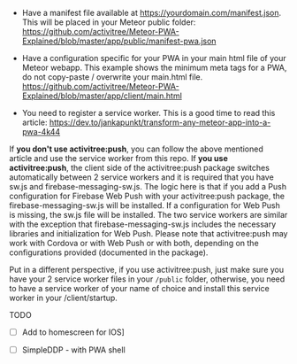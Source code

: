 * Have a manifest file available at https://yourdomain.com/manifest.json. This will be placed in your Meteor public folder: https://github.com/activitree/Meteor-PWA-Explained/blob/master/app/public/manifest-pwa.json

* Have a configuration specific for your PWA in your main html file of your Meteor webapp. This example shows the minimum meta tags for a PWA, do not copy-paste / overwrite your main.html file. https://github.com/activitree/Meteor-PWA-Explained/blob/master/app/client/main.html

* You need to register a service worker. This is a good time to read this article: https://dev.to/jankapunkt/transform-any-meteor-app-into-a-pwa-4k44

If **you don't use activitree:push**, you can follow the above mentioned article and use the service worker from this repo.
If **you use activitree:push**, the client side of the activitree:push package switches automatically between 2 service workers and it is required that you have sw.js and firebase-messaging-sw.js. The logic here is that if you add a Push configuration for Firebase Web Push with your activitree:push package, the firebase-messaging-sw.js will be installed. If a configuration for Web Push is missing, the sw.js file will be installed. The two service workers are similar with the exception that firebase-messaging-sw.js includes the necessary libraries and initialization for Web Push. Please note that activitree:push may work with Cordova or with Web Push or with both, depending on the configurations provided (documented in the package).

Put in a different perspective, if you use activitree:push, just make sure you have your 2 service worker files in your `/public` folder, otherwise, you need to have a service worker of your name of choice and install this service worker in your /client/startup.




TODO

- [ ] Add to homescreen for IOS]
- [ ] SimpleDDP - with PWA shell

